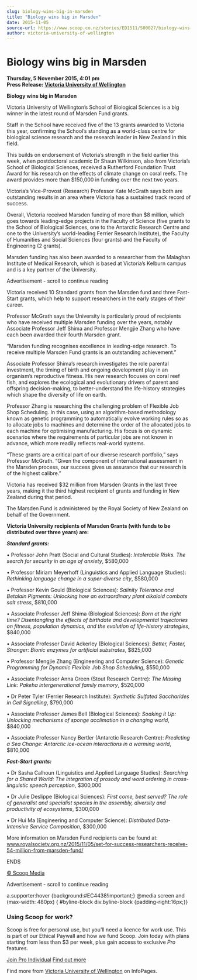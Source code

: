 ```yaml
---
slug: biology-wins-big-in-marsden
title: "Biology wins big in Marsden"
date: 2015-11-05
source-url: https://www.scoop.co.nz/stories/ED1511/S00027/biology-wins-big-in-marsden.htm
author: victoria-university-of-wellington
---
```

Biology wins big in Marsden
===========================

**Thursday, 5 November 2015, 4:01 pm**  
**Press Release: [Victoria University of Wellington](https://info.scoop.co.nz/Victoria_University_of_Wellington)**

**Biology wins big in Marsden**

Victoria University of Wellington’s School of Biological Sciences is a big winner in the latest round of Marsden Fund grants.

Staff in the School have received five of the 13 grants awarded to Victoria this year, confirming the School’s standing as a world-class centre for biological science research and the research leader in New Zealand in this field.

This builds on endorsement of Victoria’s strength in the field earlier this week, when postdoctoral academic Dr Shaun Wilkinson, also from Victoria’s School of Biological Sciences, received a Rutherford Foundation Trust Award for his research on the effects of climate change on coral reefs. The award provides more than $150,000 in funding over the next two years.

Victoria’s Vice-Provost (Research) Professor Kate McGrath says both are outstanding results in an area where Victoria has a sustained track record of success.

Overall, Victoria received Marsden funding of more than $8 million, which goes towards leading-edge projects in the Faculty of Science (five grants to the School of Biological Sciences, one to the Antarctic Research Centre and one to the University’s world-leading Ferrier Research Institute), the Faculty of Humanities and Social Sciences (four grants) and the Faculty of Engineering (2 grants).

Marsden funding has also been awarded to a researcher from the Malaghan Institute of Medical Research, which is based at Victoria’s Kelburn campus and is a key partner of the University.

Advertisement - scroll to continue reading





Victoria received 10 Standard grants from the Marsden fund and three Fast-Start grants, which help to support researchers in the early stages of their career.

Professor McGrath says the University is particularly proud of recipients who have received multiple Marsden funding over the years, notably Associate Professor Jeff Shima and Professor Mengjie Zhang who have each been awarded their fourth Marsden grant.

“Marsden funding recognises excellence in leading-edge research. To receive multiple Marsden Fund grants is an outstanding achievement.”

Associate Professor Shima’s research investigates the role parental investment, the timing of birth and ongoing development play in an organism’s reproductive fitness. His new research focuses on coral reef fish, and explores the ecological and evolutionary drivers of parent and offspring decision-making, to better-understand the life-history strategies which shape the diversity of life on earth.

Professor Zhang is researching the challenging problem of Flexible Job Shop Scheduling. In this case, using an algorithm-based methodology known as genetic programming to automatically evolve working rules so as to allocate jobs to machines and determine the order of the allocated jobs to each machine for optimising manufacturing. His focus is on dynamic scenarios where the requirements of particular jobs are not known in advance, which more readily reflects real-world systems.

“These grants are a critical part of our diverse research portfolio,” says Professor McGrath. “Given the component of international assessment in the Marsden process, our success gives us assurance that our research is of the highest calibre.”

Victoria has received $32 million from Marsden Grants in the last three years, making it the third highest recipient of grants and funding in New Zealand during that period.

The Marsden Fund is administered by the Royal Society of New Zealand on behalf of the Government.

**Victoria University recipients of Marsden Grants (with funds to be distributed over three years) are:**

**_Standard grants:_**

• Professor John Pratt (Social and Cultural Studies): _Intolerable Risks. The search for security in an age of anxiety_, $580,000

• Professor Miriam Meyerhoff (Linguistics and Applied Language Studies): _Rethinking language change in a super-diverse city_, $580,000

• Professor Kevin Gould (Biological Sciences): _Salinity Tolerance and Betalain Pigments: Unlocking how an extraordinary plant alkaloid combats salt stress_, $810,000

• Associate Professor Jeff Shima (Biological Sciences): _Born at the right time? Disentangling the effects of birthdate and developmental trajectories on fitness, population dynamics, and the evolution of life-history strategies_, $840,000

• Associate Professor David Ackerley (Biological Sciences): _Better, Faster, Stronger: Bionic enzymes for artificial substrates_, $825,000

• Professor Mengjie Zhang (Engineering and Computer Science): _Genetic Programming for Dynamic Flexible Job Shop Scheduling_, $550,000

• Associate Professor Anna Green (Stout Research Centre): _The Missing Link: Pakeha intergenerational family memory_, $520,000

• Dr Peter Tyler (Ferrier Research Institute): _Synthetic Sulfated Saccharides in Cell Signalling_, $790,000

• Associate Professor James Bell (Biological Sciences): _Soaking it Up: Unlocking mechanisms of sponge acclimation in a changing world_, $840,000

• Associate Professor Nancy Bertler (Antarctic Research Centre): _Predicting a Sea Change: Antarctic ice-ocean interactions in a warming world_, $810,000

**_Fast-Start grants:_**

• Dr Sasha Calhoun (Linguistics and Applied Language Studies): _Searching for a Shared World: The integration of prosody and word ordering in cross-linguistic speech perception_, $300,000

• Dr Julie Deslippe (Biological Sciences): _First come, best served? The role of generalist and specialist species in the assembly, diversity and productivity of ecosystems_, $300,000

• Dr Hui Ma (Engineering and Computer Science): _Distributed Data-Intensive Service Composition_, $300,000

More information on Marsden Fund recipients can be found at: www.royalsociety.org.nz/2015/11/05/set-for-success-researchers-receive-54-million-from-marsden-fund/

ENDS

[© Scoop Media](http://www.scoop.co.nz/about/terms.html)  

Advertisement - scroll to continue reading



a.supporter:hover {background:#EC4438!important;} @media screen and (max-width: 480px) { #byline-block div.byline-block {padding-right:16px;}}

### Using Scoop for work?

Scoop is free for personal use, but you’ll need a licence for work use. This is part of our Ethical Paywall and how we fund Scoop. Join today with plans starting from less than $3 per week, plus gain access to exclusive _Pro_ features.  
  
[Join Pro Individual](https://pro.scoop.co.nz/Individual/?from=ProIn24) [Find out more](https://pro.scoop.co.nz/using-scoop-for-work/?from=ProIn24)

Find more from [Victoria University of Wellington](https://info.scoop.co.nz/Victoria_University_of_Wellington) on InfoPages.